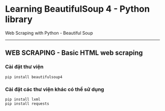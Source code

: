 # Learning BeautifulSoup 4 - Python library

Web Scraping with Python - Beautiful Soup

---

## WEB SCRAPING - Basic HTML web scraping

### Cài đặt thư viện

```console
pip install beautifulsoup4
```

### Cài đặt các thư viện khác có thể sử dụng

```console
pip install lxml
pip install requests 
```
